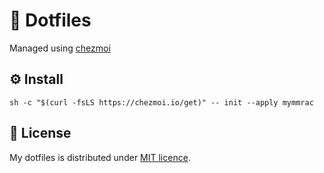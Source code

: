# :deciduous_tree: Dotfiles

Managed using [chezmoi](https://www.chezmoi.io)

## :gear: Install

```shell
sh -c "$(curl -fsLS https://chezmoi.io/get)" -- init --apply mymmrac
```

## :closed_lock_with_key: License

My dotfiles is distributed under [MIT licence](LICENSE).

